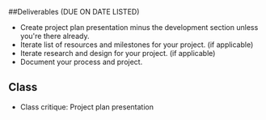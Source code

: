 ##Deliverables (DUE ON DATE LISTED)

* Create project plan presentation minus the development section unless you're there already.
* Iterate list of resources and milestones for your project. (if applicable)
* Iterate research and design for your project. (if applicable)
* Document your process and project.

## Class

* Class critique: Project plan presentation